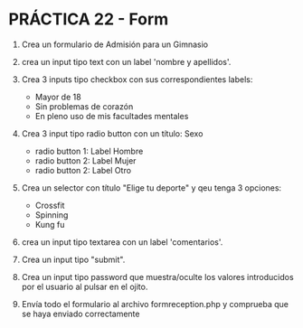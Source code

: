 # PRÁCTICA 22 - Form

1. Crea un formulario de Admisión para un Gimnasio

2. crea un input tipo text con un label 'nombre y apellidos'.

3. Crea 3 inputs tipo checkbox con sus correspondientes labels:
    - Mayor de 18
    - Sin problemas de corazón
    - En pleno uso de mis facultades mentales


4. Crea 3 input tipo radio button con un título: Sexo

    - radio button 1: Label Hombre
    - radio button 2: Label Mujer
    - radio button 2: Label Otro

5. Crea un selector con título "Elige tu deporte" y qeu tenga 3 opciones:

    - Crossfit
    - Spinning
    - Kung fu

6. crea un input tipo textarea con un label 'comentarios'.

7. Crea un input tipo "submit".

8. Crea un input tipo password que muestra/oculte los valores introducidos por el usuario al pulsar en el ojito.

9. Envía todo el formulario al archivo formreception.php y comprueba que se haya enviado correctamente


